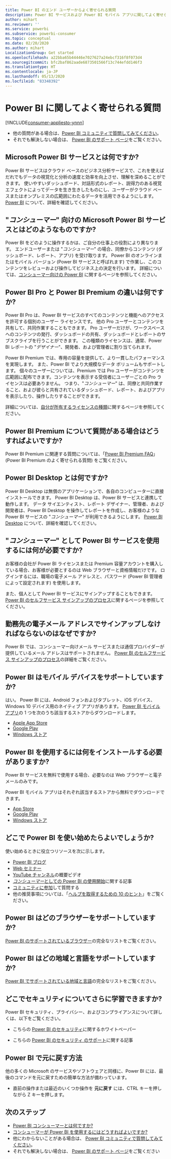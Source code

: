```yaml
---
title: Power BI のエンド ユーザーからよく寄せられる質問
description: Power BI サービスおよび Power BI モバイル アプリに関してよく寄せられる質問と回答の一覧をご覧ください。
author: mihart
ms.reviewer: ''
ms.service: powerbi
ms.subservice: powerbi-consumer
ms.topic: conceptual
ms.date: 02/20/2020
ms.author: mihart
LocalizationGroup: Get started
ms.openlocfilehash: a22bba65b44446e7027627a24ebcf316f8f073d4
ms.sourcegitcommit: bfc2baf862aade6873501566f13c744efdd146f3
ms.translationtype: HT
ms.contentlocale: ja-JP
ms.lasthandoff: 05/13/2020
ms.locfileid: "83348392"
---
```

# <a name="frequently-asked-questions-about-power-bi"></a>Power BI に関してよく寄せられる質問

[!INCLUDE[consumer-appliesto-ynnn](../includes/consumer-appliesto-ynnn.md)]

* 他の質問がある場合は、[Power BI コミュニティで質問してみてください](https://community.powerbi.com/)。
* それでも解決しない場合は、 [Power BI のサポート ページ](https://powerbi.microsoft.com/support/)をご覧ください。

## <a name="what-is-the-microsoft-power-bi-service"></a>Microsoft Power BI サービスとは何ですか?

Power BI サービスはクラウド ベースのビジネス分析サービスで、これを使えばだれでもデータの視覚化と分析の速度と効率を向上させ、理解を深めることができます。 使いやすいダッシュボード、対話形式のレポート、説得力のある視覚エフェクトによってデータを生き生きしたものにし、ユーザーがクラウド ベースまたはオンプレミスの広範囲にわたるデータを活用できるようにします。 [Power BI](../fundamentals/power-bi-overview.md) について、詳細を確認してください。

## <a name="what-is-the-microsoft-power-bi-service-for-consumers"></a>"*コンシューマー*" 向けの Microsoft Power BI サービスとはどのようなものですか?

Power BI をどのように操作するかは、ご自分の仕事上の役割により異なります。 エンドユーザーまたは "*コンシューマー*" の場合、同僚からコンテンツ (ダッシュボード、レポート、アプリ) を受け取ります。 Power BI のオンラインまたはモバイル バージョン (Power BI サービスと呼ばれます) で作業し、このコンテンツをレビューおよび操作してビジネス上の決定を行います。  詳細については、[コンシューマー向けの Power BI](index.yml) に関するページを参照してください。


## <a name="whats-the-difference-between-power-bi-pro-and-power-bi-premium"></a>Power BI Pro と Power BI Premium の違いは何ですか?

Power BI Pro は、Power BI サービスのすべてのコンテンツと機能へのアクセスを許可する個別のユーザー ライセンスです。 他の Pro ユーザーとコンテンツを共有して、共同作業することもできます。 Pro ユーザーだけが、ワークスペースへのコンテンツの発行、ダッシュボードの共有、ダッシュボードとレポートのサブスクライブを行うことができます。 この種類のライセンスは、通常、Power BI レポートの "*デザイナー*"、開発者、および管理者に割り当てられます。 

Power BI Premium では、専用の容量を提供して、より一貫したパフォーマンスを実現します。 また、Power BI でより大規模なデータ ボリュームもサポートします。 個々のユーザーについては、Premium では Pro ユーザーがコンテンツを広範囲に配布できます。コンテンツを表示する受信者にユーザーごとの Pro ライセンスは必要ありません。 つまり、"*コンシューマー*" は、同僚と共同作業すること、および彼らと共有されているダッシュボード、レポート、およびアプリを表示したり、操作したりすることができます。 

詳細については、[自分が所有するライセンスの種類](end-user-license.md)に関するページを参照してください。

## <a name="what-if-i-have-questions-about-power-bi-premium"></a>Power BI Premium について質問がある場合はどうすればよいですか?

Power BI Premium に関連する質問については、「[Power BI Premium FAQ](../admin/service-premium-faq.md)」 (Power BI Premium のよく寄せられる質問) をご覧ください。

## <a name="what-is-power-bi-desktop"></a>Power BI Desktop とは何ですか?

Power BI Desktop は無償のアプリケーションで、各自のコンピューターに直接インストールできます。 Power BI Desktop は、Power BI サービスと連携して動作します。  データ サイエンティスト、レポート デザイナー、管理者、および開発者は、Power BI Desktop を操作してレポートを作成し、お客様のような Power BI サービスの "*コンシューマー*" が利用できるようにします。 [Power BI Desktop](../fundamentals/desktop-what-is-desktop.md) について、詳細を確認してください。

## <a name="what-do-i-need-to-use-the-power-bi-service-as-a-consumer"></a>"*コンシューマー*" として Power BI サービスを使用するには何が必要ですか?

お客様の会社が Power BI ライセンスまたは Premium 容量アカウントを購入している場合、お客様が必要とするのは Web ブラウザーと資格情報だけです。 ログインするには、職場の電子メール アドレスと、パスワード (Power BI 管理者によって設定されます) を使用します。  

また、個人として Power BI サービスにサインアップすることもできます。 [Power BI のセルフサービス サインアップのプロセス](../fundamentals/service-self-service-signup-for-power-bi.md)に関するページを参照してください。

## <a name="why-do-i-have-to-sign-up-with-my-work-email"></a>勤務先の電子メール アドレスでサインアップしなければならないのはなぜですか?

Power BI では、コンシューマー向けメール サービスまたは通信プロバイダーが提供しているメール アドレスはサポートされません。 [Power BI のセルフサービス サインアップのプロセス](../fundamentals/service-self-service-signup-for-power-bi.md)の詳細をご覧ください。

## <a name="does-power-bi-support-mobile-devices"></a>Power BI はモバイル デバイスをサポートしていますか?

はい。 Power BI には、Android フォンおよびタブレット、iOS デバイス、Windows 10 デバイス用のネイティブ アプリがあります。 [Power BI モバイル アプリ](https://powerbi.microsoft.com/mobile)の 1 つを次のうち該当するストアからダウンロードします。  

* [Apple App Store](https://go.microsoft.com/fwlink/?LinkId=526218)
* [Google Play](https://go.microsoft.com/fwlink/?LinkID=544867&clcid=0x409)
* [Windows ストア](https://go.microsoft.com/fwlink/?LinkId=526478)

## <a name="what-do-i-need-to-install-to-use-power-bi"></a>Power BI を使用するには何をインストールする必要がありますか?

Power BI サービスを無料で使用する場合、必要なのは Web ブラウザーと電子メールのみです。

Power BI モバイル アプリはそれぞれ該当するストアから無料でダウンロードできます。

* [App Store](https://go.microsoft.com/fwlink/?LinkId=526218)
* [Google Play](https://go.microsoft.com/fwlink/?LinkID=544867&clcid=0x409)
* [Windows ストア](https://go.microsoft.com/fwlink/?LinkId=526478)

## <a name="where-do-i-get-started-with-power-bi"></a>どこで Power BI を使い始めたらよいでしょうか?

使い始めるときに役立つリソースを次に示します。

* [Power BI ブログ](https://powerbi.microsoft.com/blog/)
* [Web セミナー](../fundamentals/webinars.md)
* [YouTube チャンネル](https://www.youtube.com/user/mspowerbi)の概要ビデオ
* [*コンシューマー*としての Power BI の使用開始](index.yml)に関する記事
* [コミュニティに参加](https://community.powerbi.com/)して質問する
* 他の推奨事項については、「[ヘルプを取得するための 10 のヒント](../fundamentals/service-tips-for-finding-help.md)」をご覧ください。

## <a name="what-browsers-does-power-bi-support"></a>Power BI はどのブラウザーをサポートしていますか?

[Power BI のサポートされているブラウザー](../service-browser-support.md)の完全なリストをご覧ください。

## <a name="what-regions-and-languages-does-power-bi-support"></a>Power BI はどの地域と言語をサポートしていますか?

[Power BI でサポートされている地域と言語](../fundamentals/supported-languages-countries-regions.md)の完全なリストをご覧ください。

## <a name="where-can-i-learn-more-about-security"></a>どこでセキュリティについてさらに学習できますか?

Power BI セキュリティ、プライバシー、およびコンプライアンスについて詳しくは、以下をご覧ください。

* こちらの [Power BI のセキュリティ](https://go.microsoft.com/fwlink/?LinkId=829185)に関するホワイトペーパー

* こちらの [Power BI のセキュリティ のサポート](../admin/service-admin-power-bi-security.md)に関する記事

## <a name="how-do-i-undo-in-power-bi"></a>Power BI で元に戻す方法

他の多くの Microsoft のサービスやソフトウェアと同様に、Power BI には、最後のコマンドを元に戻すための簡単な方法が備わっています。

* 直前の操作または最近のいくつか操作を **元に戻す** には、CTRL キーを押しながら Z キーを押します。

## <a name="next-steps"></a>次のステップ

* [Power BI コンシューマーとは何ですか? ](end-user-consumer.md)
* [コンシューマーが Power BI を使用するにはどうすればよいですか? ](end-user-reading-view.md)
* 他にわからないことがある場合は、 [Power BI コミュニティで質問してみてください](https://community.powerbi.com/)。
* それでも解決しない場合は、 [Power BI のサポート ページ](https://powerbi.microsoft.com/support/)をご覧ください